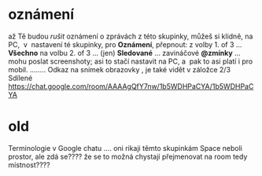 
# oznámení

až Tě budou *rušit* oznámení o zprávách z této skupinky, můžeš si klidně, na PC,  v  nastavení té skupinky, pro **Oznámení**, přepnout: z volby 1. of 3 ... **Všechno** na volbu 2. of 3 ... (jen) **Sledované** ... zavináčové **@zmínky** ... mohu poslat screenshoty; asi to stačí nastavit na PC, a  pak to asi platí i pro mobil.     ........ Odkaz na snímek obrazovky , je také vidět v záložce 2/3 Sdílené https://chat.google.com/room/AAAAgQfY7nw/1b5WDHPaCYA/1b5WDHPaCYA



# old

Terminologie v Google chatu .... oni rikaji těmto skupinkám Space neboli prostor, ale zdá se???? že se to možná chystají přejmenovat na room tedy místnost????

